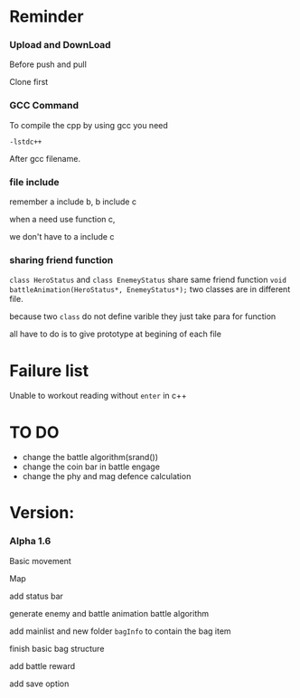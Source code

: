 # Reminder
### Upload and DownLoad
Before push and pull 

Clone first

### GCC Command
To compile the cpp by using gcc you need
```
-lstdc++
```
After gcc filename.

### file include
remember a include b, b include c

when a need use function c,

we don't have to a include c 

### sharing friend function

`class HeroStatus` and `class EnemeyStatus` share same friend function `void battleAnimation(HeroStatus*, EnemeyStatus*);` two classes are in different file.

because two `class` do not define varible they just take para for function

all have to do is to give prototype at begining of each file 

# Failure list
Unable to workout reading without `enter` in c++


# TO DO
 - change the battle algorithm(srand())
 - change the coin bar in  battle engage
 - change the phy and mag defence calculation



# Version:
### Alpha 1.6
Basic movement

Map

add status bar

generate enemy and battle animation battle algorithm

add mainlist and new folder `bagInfo` to contain the bag item

finish basic bag structure

add battle reward

add save option
